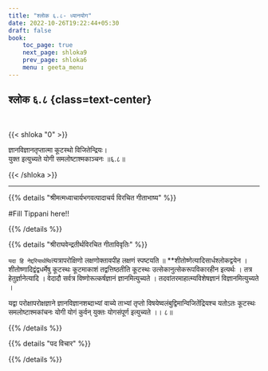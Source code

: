 ```yaml
---
title: "श्लोक ६.८- ध्यानयोग"
date: 2022-10-26T19:22:44+05:30
draft: false
book:
    toc_page: true
    next_page: shloka9
    prev_page: shloka6
    menu : geeta_menu
---
```




## श्लोक ६.८ {class=text-center}

<br/>

{{< shloka  "0"  >}}

ज्ञानविज्ञानतृप्तात्मा कूटस्थो विजितेन्द्रियः।  
युक्त इत्युच्यते योगी समलोष्टाश्मकाञ्चनः ॥६.८॥

{{< /shloka >}}

---


{{% details "श्रीमत्मध्वाचार्यभगवत्पादाचर्य विरचित  गीताभाष्य" %}}

#Fill  Tippani here!!

{{% /details %}}



{{% details "श्रीराघवेन्द्रतीर्थविरचित गीताविवृतिः" %}}


`यदा हि नेद्दरियार्थष्वि`त्यत्रापरोक्षिणो लक्षणोक्तावपीह 
लक्षणं स्पष्टयति ॥ **शीतोष्णेत्यादिसार्धश्लोकद्वयेन । 
शीतोष्णादिद्वंद्वधर्मेषु कूटस्थः कूटमाकाशं 
तद्वत्तिष्ठतीति कूटस्थः उत्सेकानुत्सेकरूपविकारहीन इत्यर्थः ।
तत्र हेतुर्ज्ञानेत्यादि । 
वेदादौ सर्वत्र विष्णोरूत्कर्षज्ञानं ज्ञानमित्युच्यते । 
तदवांतरमाहात्म्यविशेषज्ञानं विज्ञानमित्युच्यते । 

यद्वा परोक्षापरोक्षज्ञाने ज्ञानविज्ञानशब्दाभ्यां वाच्ये 
ताभ्यां तृप्तो विषयेष्वलंबुद्विमान्विजितेंद्रियश्च
यतोऽतः कूटस्थः समलोष्टाश्मकांचनः योगी योगं 
कुर्वन्‌ युक्तः योगसंपूर्ण इत्युच्यते ।। ८॥

{{% /details %}}



{{% details "पद विचार" %}}


{{% /details %}}
